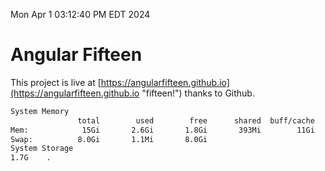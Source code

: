 Mon Apr  1 03:12:40 PM EDT 2024

# Angular Fifteen


This project is live at [https://angularfifteen.github.io](https://angularfifteen.github.io "fifteen!") thanks to Github.

```bash
System Memory
               total        used        free      shared  buff/cache   available
Mem:            15Gi       2.6Gi       1.8Gi       393Mi        11Gi        12Gi
Swap:          8.0Gi       1.1Mi       8.0Gi
System Storage
1.7G	.
```
```bash
